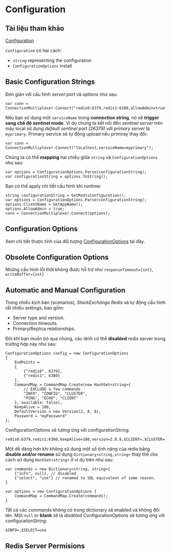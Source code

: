 # Configuration

## Tài liệu tham khảo

[Configuration](https://stackexchange.github.io/StackExchange.Redis/Configuration)

`Configuration` có hai cách:

- `string` representing the configuration
- `ConfigurationOptions` install

## Basic Configuration Strings

Đơn giản với cấu hình *server:port* và *options* như sau:

    var conn = ConnectionMultiplexer.Connect("redis0:6379,redis1:6380,allowAdmin=true");

Nếu bạn sử dụng một `serviceName` trong **connection string**, nó sẽ **trigger sang chế độ sentinel mode**. Ví dụ chúng ta kết nối đến *sentinel server* trên máy local sử dụng *default sentinel port (26379)* với *primary server* là `myprimary`. Primary service sẽ tự động upload nếu primiray thay đổi:

    var conn = ConnectionMultiplexer.Connect("localhost,serviceName=myprimary");

Chúng ta có thể **mapping** hai chiều giữa `string` và `ConfigurationOptions` như sau:

    var options = ConfigurationOptions.Parse(configurationString);
    var configurationString = options.ToString();

Bạn có thể apply chi tiết cấu hình khi runtime:

    string configurationString = GetRedisConfiguration();
    var options = ConfigurationOptions.Parse(configurationString);
    options.ClientName = GetAppName();
    options.AllowAdmin = true;
    conn = ConnectionMultiplexer.Connect(options);

## Configuration Options

Xem chi tiết thược tính của đối tượng [ConfigurationOptions](https://stackexchange.github.io/StackExchange.Redis/Configuration#configuration-options) tại đây.


## Obsolete Configuration Options

Những cấu hình lỗi thời không được hỗ trợ như `responseTimeout={int}`, `writeBuffer={int}`

## Automatic and Manual Configuration

Trong nhiều kịch bản (scenarios), *StackExchange.Redis* sẽ tự động cấu hình rất nhiều *settings*, bao gồm:

- Server type and version.
- Connection timeouts.
- Primary/Replica relationships.

Đôi khi bạn muốn bỏ qua chúng, các lệnh có thể **disabled** redis server trong trường hợp này như sau:

    ConfigurationOptions config = new ConfigurationOptions
    {
        EndPoints = 
        {
            {"redis0", 6379},
            {"redis1", 6380}
        },
        CommandMap = CommandMap.Create(new HashSet<string>{
            // EXCLUDE a few commands
            "INFO", "CONFIG", "CLUSTER",
            "PING", "ECHO", "CLIENT"
        }, available: false),
        KeepAlive = 180,
        DefaultVersion = new Version(2, 8, 8),
        Password = "myPassword"
    };

ConfigurationOptions sẽ tương ứng với configurationString:

    redis0:6379,redis1:6380,keepAlive=180,version=2.8.8,$CLIENT=,$CLUSTER=,$CONFIG=,$ECHO=,$INFO=,$PING=

Một dễ dàng hơn khi không sử dụng một số tính năng của redis bằng **disable and/or rename** sử dụng `Dictionary<string,string>` thay thế cho cách sử dụng `HashSet<string>` ở ví dụ trên như sau:

    var commands = new Dictionary<string, string>{
        {"info", null}, // disabled.
        {"select", "use"} // renamed to SQL equivalent of some reason.
    }

    var options = new ConfigurationOptions {
        CommandMap = CommandMap.Create(commands);
    }

Tất cả các commands không có trong dictionary sẽ enabled và không đổi tên. Một `null` or **blank** sẽ là *disabled*
ConfigurationOptions sẽ tương ứng với configurationString:

    $INFO=,$SELECT=use

## Redis Server Permisions
